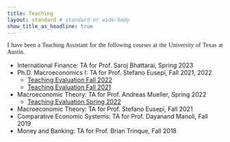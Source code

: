 ```yaml
---
title: Teaching
layout: standard # standard or wide-body
show_title_as_headline: true
---
```


<p style="font-family:Cormorant Garamond;text-align: justify;">I have been a Teaching Assistant for the following courses at the University of Texas at Austin. 

- International Finance: TA for Prof. Saroj Bhattarai, Spring 2023
- Ph.D. Macroeconomics I: TA for Prof. Stefano Eusepi, Fall 2021, 2022
    - [Teaching Evaluation Fall 2022](uploads/Fall2022_TA_Evals.pdf)
    - [Teaching Evaluation Fall 2021](uploads/Fall2022_TA_Evals.pdf)
- Macroeconomic Theory: TA for Prof. Andreas Mueller, Spring 2022
    - [Teaching Evaluation Spring 2022](uploads/Fall2022_TA_Evals.pdf)
- Macroeconomic Theory: TA for Prof. Stefano Eusepi, Fall 2021
- Comparative Economic Systems: TA for Prof. Dayanand Manoli, Fall 2019
- Money and Banking: TA for Prof. Brian Trinque, Fall 2018 </p>
